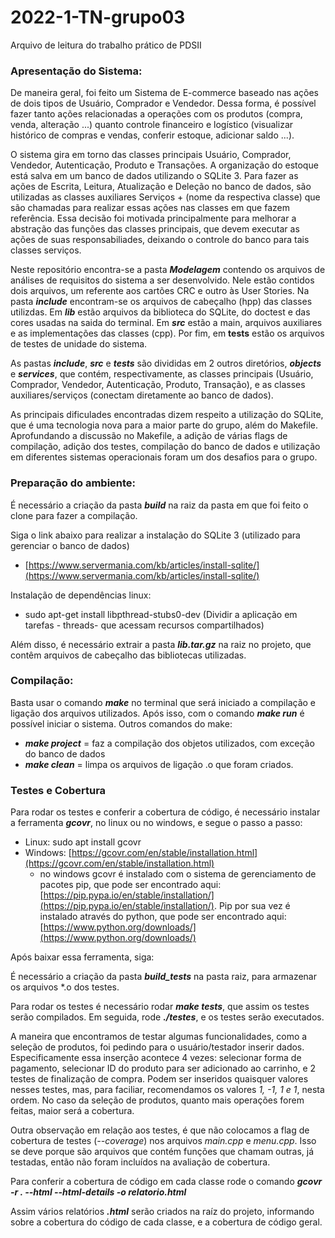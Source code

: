 # 2022-1-TN-grupo03
Arquivo de leitura do trabalho prático de PDSII

### Apresentação do Sistema:

   De maneira geral, foi feito um Sistema de E-commerce baseado nas ações de dois tipos de Usuário, Comprador e Vendedor. Dessa forma, é possível fazer tanto ações relacionadas a operações com os produtos (compra, venda, alteração ...) quanto  controle financeiro e logístico (visualizar histórico de compras e vendas, conferir estoque, adicionar saldo ...).

   O sistema gira em torno das classes principais Usuário, Comprador, Vendedor, Autenticação, Produto e Transações. A organização do estoque está salva em um banco de dados utilizando o SQLite 3. Para fazer as ações de Escrita, Leitura, Atualização e Deleção no banco de dados, são utilizadas as classes auxiliares Serviços + (nome da respectiva classe) que são chamadas para realizar essas ações nas classes em que fazem referência. Essa decisão foi motivada principalmente para melhorar a abstração das funções das classes principais, que devem executar as ações de suas responsabiliades, deixando o controle do banco para tais classes serviços.

   Neste repositório encontra-se a pasta ***Modelagem*** contendo os arquivos de análises de requisitos do sistema a ser desenvolvido. Nele estão contidos dois arquivos, um referente aos cartões CRC e outro às User Stories. Na pasta ***include*** encontram-se os arquivos de cabeçalho (hpp) das classes utilizdas. Em ***lib*** estão arquivos da biblioteca do SQLite, do doctest e das cores usadas na saida do terminal. Em ***src*** estão a main, arquivos auxiliares e as implementações das classes (cpp). Por fim, em **tests** estão os arquivos de testes de unidade do sistema.

   As pastas ***include***, ***src*** e ***tests*** são divididas em 2 outros diretórios, ***objects*** e ***services***, que contém, respectivamente, as classes principais (Usuário, Comprador, Vendedor, Autenticação, Produto, Transação), e as classes auxiliares/serviços (conectam diretamente ao banco de dados).
    
   As principais dificulades encontradas dizem respeito a utilização do SQLite, que é uma tecnologia nova para a maior parte do grupo, além do Makefile. Aprofundando a discussão no Makefile, a adição de várias flags de compilação, adição dos testes, compilação do banco de dados e utilização em diferentes sistemas operacionais foram um dos desafios para o grupo. 


### Preparação do ambiente:

É necessário a criação da pasta ***build*** na raiz da pasta em que foi feito o clone para fazer a compilação.

Siga o link abaixo para realizar a instalação do SQLite 3 (utilizado para gerenciar o banco de dados) 
- [https://www.servermania.com/kb/articles/install-sqlite/](https://www.servermania.com/kb/articles/install-sqlite/)

Instalação de dependências linux: 
- sudo apt-get install libpthread-stubs0-dev (Dividir a aplicação em tarefas - threads- que acessam recursos compartilhados)

Além disso, é necessário extrair a pasta ***lib.tar.gz*** na raiz no projeto, que contêm arquivos de cabeçalho das bibliotecas utilizadas.

### Compilação:

Basta usar o comando ***make*** no terminal que será iniciado a compilação e ligação dos arquivos utilizados. Após isso, com o comando ***make run*** é possível iniciar o sistema.
Outros comandos do make:
- ***make project*** = faz a compilação dos objetos utilizados, com exceção do banco de dados
- ***make clean*** = limpa os arquivos de ligação .o que foram criados.

### Testes e Cobertura

Para rodar os testes e conferir a cobertura de código, é necessário instalar a ferramenta ***gcovr***, no linux ou no windows, e segue o passo a passo:

- Linux: sudo apt install gcovr
- Windows: [https://gcovr.com/en/stable/installation.html](https://gcovr.com/en/stable/installation.html)
    - no windows gcovr é instalado com o sistema de gerenciamento de pacotes pip, que pode ser encontrado aqui: [https://pip.pypa.io/en/stable/installation/](https://pip.pypa.io/en/stable/installation/). Pip por sua vez é instalado através do python, que pode ser encontrado aqui: [https://www.python.org/downloads/](https://www.python.org/downloads/)

Após baixar essa ferramenta, siga:

É necessário a criação da pasta ***build_tests*** na pasta raiz, para armazenar os arquivos *.o dos testes.

Para rodar os testes é necessário rodar ***make tests***, que assim os testes serão compilados. Em seguida, rode ***./testes***, e os testes serão executados.

A maneira que encontramos de testar algumas funcionalidades, como a seleção de produtos, foi pedindo para o usuário/testador inserir dados. Especificamente essa inserção acontece 4 vezes: selecionar forma de pagamento, selecionar ID do produto para ser adicionado ao carrinho, e 2 testes de finalização de compra. Podem ser inseridos quaisquer valores nesses testes, mas, para faciliar, recomendamos os valores *1, -1, 1 e 1*, nesta ordem. No caso da seleção de produtos, quanto mais operações forem feitas, maior será a cobertura.

Outra observação em relação aos testes, é que não colocamos a flag de cobertura de testes (*--coverage*) nos arquivos *main.cpp* e *menu.cpp*. Isso se deve porque são arquivos que contém funções que chamam outras, já testadas, então não foram incluídos na avaliação de cobertura.

Para conferir a cobertura de código em cada classe rode o comando ***gcovr -r . --html --html-details -o relatorio.html***

Assim vários relatórios ***.html*** serão criados na raíz do projeto, informando sobre a cobertura do código de cada classe, e a cobertura de código geral.

